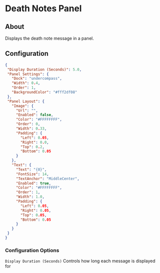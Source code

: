 # Death Notes Panel

## About
Displays the death note message in a panel.

## Configuration
 
 ```json
{
  "Display Duration (Seconds)": 5.0,
  "Panel Settings": {
    "Dock": "undercompass",
    "Width": 0.4,
    "Order": 1,
    "BackgroundColor": "#fff2df08"
  },
  "Panel Layout": {
    "Image": {
      "Url": "",
      "Enabled": false,
      "Color": "#FFFFFFFF",
      "Order": 0,
      "Width": 0.33,
      "Padding": {
        "Left": 0.05,
        "Right": 0.0,
        "Top": 0.2,
        "Bottom": 0.05
      }
    },
    "Text": {
      "Text": "{0}",
      "FontSize": 14,
      "TextAnchor": "MiddleCenter",
      "Enabled": true,
      "Color": "#FFFFFFFF",
      "Order": 1,
      "Width": 1.0,
      "Padding": {
        "Left": 0.05,
        "Right": 0.05,
        "Top": 0.05,
        "Bottom": 0.05
      }
    }
  }
}
 ```

### Configuration Options
`Display Duration (Seconds)` Controls how long each message is displayed for
